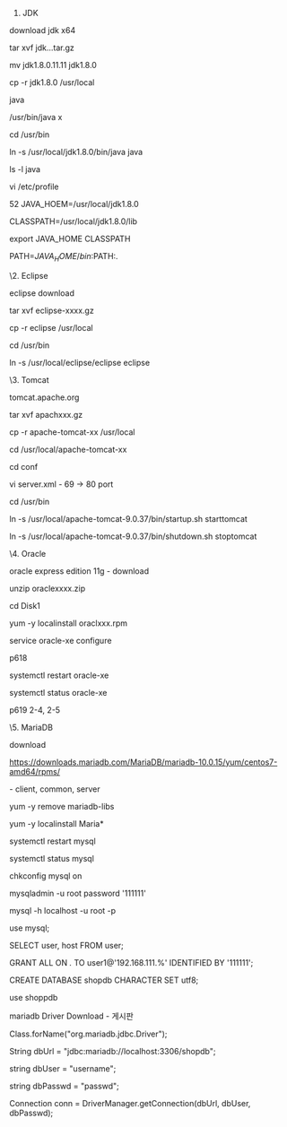 1. JDK

download jdk x64

tar xvf jdk...tar.gz

mv jdk1.8.0.11.11 jdk1.8.0

cp -r jdk1.8.0 /usr/local

java

/usr/bin/java x

cd /usr/bin

ln -s /usr/local/jdk1.8.0/bin/java java

ls -l java



vi /etc/profile



52 JAVA_HOEM=/usr/local/jdk1.8.0

CLASSPATH=/usr/local/jdk1.8.0/lib

export JAVA_HOME CLASSPATH

PATH=$JAVA_HOME/bin:$PATH:.





\2. Eclipse

eclipse download 

tar xvf eclipse-xxxx.gz

cp -r eclipse /usr/local

cd /usr/bin

ln -s /usr/local/eclipse/eclipse eclipse



\3. Tomcat

tomcat.apache.org

tar xvf apachxxx.gz

cp -r apache-tomcat-xx /usr/local

cd /usr/local/apache-tomcat-xx

cd conf

vi server.xml - 69 -> 80 port

cd /usr/bin

ln -s /usr/local/apache-tomcat-9.0.37/bin/startup.sh starttomcat

ln -s /usr/local/apache-tomcat-9.0.37/bin/shutdown.sh stoptomcat









\4. Oracle

oracle express edition 11g - download

unzip oraclexxxx.zip

cd Disk1

yum -y localinstall oraclxxx.rpm

service oracle-xe configure

p618 

systemctl restart oracle-xe

systemctl status oracle-xe

p619 2-4, 2-5





\5. MariaDB

download

https://downloads.mariadb.com/MariaDB/mariadb-10.0.15/yum/centos7-amd64/rpms/

\- client, common, server



yum -y remove mariadb-libs

yum -y localinstall Maria*



systemctl restart mysql

systemctl status mysql

chkconfig mysql on



mysqladmin -u root password '111111'



mysql -h localhost  -u  root  -p



use mysql;



SELECT  user, host  FROM  user;



GRANT   ALL   ON   *.*  TO   user1@'192.168.111.%'  IDENTIFIED  BY  '111111';



CREATE   DATABASE   shopdb   CHARACTER   SET   utf8;



use   shoppdb















mariadb Driver Download - 게시판



Class.forName("org.mariadb.jdbc.Driver");

String dbUrl = "jdbc:mariadb://localhost:3306/shopdb";

string dbUser = "username";

string dbPasswd = "passwd";

Connection conn = DriverManager.getConnection(dbUrl, dbUser, dbPasswd);